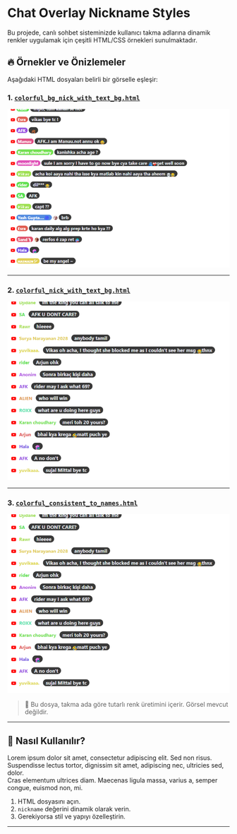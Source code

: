# Chat Overlay Nickname Styles

Bu projede, canlı sohbet sisteminizde kullanıcı takma adlarına dinamik renkler uygulamak için çeşitli HTML/CSS örnekleri sunulmaktadır.

## 🔥 Örnekler ve Önizlemeler

Aşağıdaki HTML dosyaları belirli bir görselle eşleşir:

### 1. [`colorful_bg_nick_with_text_bg.html`](overlays/colorful_bg_nick_with_text_bg.html)
![colorful_bg_nick_with_text_bg](overlays/images/colorful_bg_nick_with_text_bg.png)

---

### 2. [`colorful_nick_with_text_bg.html`](overlays/colorful_nick_with_text_bg.html)
![colorful_nick_with_text_bg](overlays/images/colorful_nick_with_text_bg.png)

---

### 3. [`colorful_consistent_to_names.html`](overlays/colorful_consistent_to_names.html)
![colorful_nick_with_text_bg](overlays/images/colorful_nick_with_text_bg.png)

> 📌 Bu dosya, takma ada göre tutarlı renk üretimini içerir. Görsel mevcut değildir.

---

## 🚀 Nasıl Kullanılır?

Lorem ipsum dolor sit amet, consectetur adipiscing elit. Sed non risus. Suspendisse lectus tortor, dignissim sit amet, adipiscing nec, ultricies sed, dolor.  
Cras elementum ultrices diam. Maecenas ligula massa, varius a, semper congue, euismod non, mi.

1. HTML dosyasını açın.
2. `nickname` değerini dinamik olarak verin.
3. Gerekiyorsa stil ve yapıyı özelleştirin.

---

